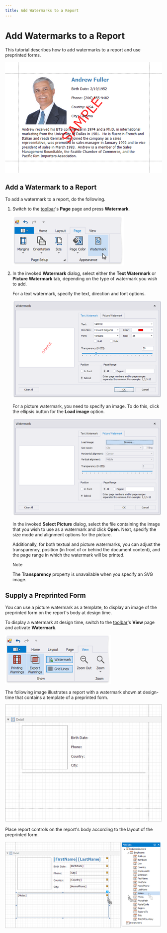 ```yaml
---
title: Add Watermarks to a Report
---
```

# Add Watermarks to a Report

This tutorial describes how to add watermarks to a report and use preprinted forms.

![eurd-win-add-watermarks-result](../../../../images/eurd-win-add-watermarks-result.png)

## <a name="addwatermark"></a>Add a Watermark to a Report
To add a watermark to a report, do the following.

1. Switch to the [toolbar](..\report-designer-tools\toolbar.md)'s **Page** page and press **Watermark**.

	![eurd-win-add-watermarks-use-toolbox](../../../../images/eurd-win-add-watermarks-use-toolbox.png)
2. In the invoked **Watermark** dialog, select either the **Text Watermark** or **Picture Watermark** tab, depending on the type of watermark you wish to add.
	
	For a text watermark, specify the text, direction and font options.
	
	![eurd-win-watermark-editor](../../../../images/eurd-win-watermark-editor.png)
	
	For a picture watermark, you need to specify an image. To do this, click the ellipsis button for the **Load image** option.
	
	![eurd-win-watermark-editor-picture](../../../../images/eurd-win-watermark-editor-picture.png)
	
	In the invoked **Select Picture** dialog, select the file containing the image that you wish to use as a watermark and click **Open**. Next, specify the size mode and alignment options for the picture.
	
	Additionally, for both textual and picture watermarks, you can adjust the transparency, position (in front of or behind the document content), and the page range in which the watermark will be printed.

	> [!NOTE]
	> The **Transparency** property is unavailable when you specify an SVG image.

## <a name="preprintedform"></a>Supply a Preprinted Form
You can use a picture watermark as a template, to display an image of the preprinted form on the report's body at design time.

To display a watermark at design time, switch to the [toolbar](..\report-designer-tools\toolbar.md)'s **View** page and activate  **Watermark**.

![eurd-win-add-preprinted-watermark](../../../../images/eurd-win-add-preprinted-watermark.png)

The following image illustrates a report with a watermark shown at design-time that contains a template of a preprinted form.

![eurd-win-add-a-template-watermark](../../../../images/eurd-win-add-a-template-watermark.png)

Place report controls on the report's body according to the layout of the preprinted form.

![eurd-win-add-a-template-watermark-result](../../../../images/eurd-win-add-a-template-watermark-result.png)